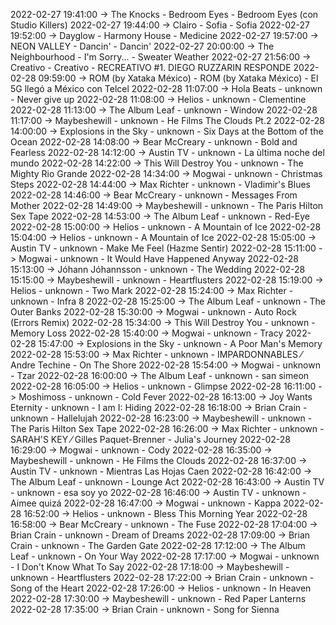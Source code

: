 2022-02-27 19:41:00 -> The Knocks - Bedroom Eyes - Bedroom Eyes (con Studio Killers)
2022-02-27 19:44:00 -> Clairo - Sofia - Sofia
2022-02-27 19:52:00 -> Dayglow - Harmony House - Medicine
2022-02-27 19:57:00 -> NEON VALLEY - Dancin' - Dancin'
2022-02-27 20:00:00 -> The Neighbourhood - I'm Sorry... - Sweater Weather
2022-02-27 21:56:00 -> Creativo - Creativo - RECREATIVO #1. DIEGO RUZZARIN RESPONDE
2022-02-28 09:59:00 -> ROM (by Xataka México) - ROM (by Xataka México) - El 5G llegó a México con Telcel
2022-02-28 11:07:00 -> Hola Beats - unknown - Never give up
2022-02-28 11:08:00 -> Helios - unknown - Clementine
2022-02-28 11:13:00 -> The Album Leaf - unknown - Window
2022-02-28 11:17:00 -> Maybeshewill - unknown - He Films The Clouds Pt.2
2022-02-28 14:00:00 -> Explosions in the Sky - unknown - Six Days at the Bottom of the Ocean
2022-02-28 14:08:00 -> Bear McCreary - unknown - Bold and Fearless
2022-02-28 14:12:00 -> Austin TV - unknown - La ùltima noche del mundo
2022-02-28 14:22:00 -> This Will Destroy You - unknown - The Mighty Rio Grande
2022-02-28 14:34:00 -> Mogwai - unknown - Christmas Steps
2022-02-28 14:44:00 -> Max Richter - unknown - Vladimir's Blues
2022-02-28 14:46:00 -> Bear McCreary - unknown - Messages From Mother
2022-02-28 14:49:00 -> Maybeshewill - unknown - The Paris Hilton Sex Tape
2022-02-28 14:53:00 -> The Album Leaf - unknown - Red-Eye
2022-02-28 15:00:00 -> Helios - unknown - A Mountain of Ice
2022-02-28 15:04:00 -> Helios - unknown - A Mountain of Ice
2022-02-28 15:05:00 -> Austin TV - unknown - Make Me Feel (Hazme Sentir)
2022-02-28 15:11:00 -> Mogwai - unknown - It Would Have Happened Anyway
2022-02-28 15:13:00 -> Jóhann Jóhannsson - unknown - The Wedding
2022-02-28 15:15:00 -> Maybeshewill - unknown - Heartflusters
2022-02-28 15:19:00 -> Helios - unknown - Two Mark
2022-02-28 15:24:00 -> Max Richter - unknown - Infra 8
2022-02-28 15:25:00 -> The Album Leaf - unknown - The Outer Banks
2022-02-28 15:30:00 -> Mogwai - unknown - Auto Rock (Errors Remix)
2022-02-28 15:34:00 -> This Will Destroy You - unknown - Memory Loss
2022-02-28 15:40:00 -> Mogwai - unknown - Tracy
2022-02-28 15:47:00 -> Explosions in the Sky - unknown - A Poor Man's Memory
2022-02-28 15:53:00 -> Max Richter - unknown - IMPARDONNABLES ⁄ Andre Techine - On The Shore
2022-02-28 15:54:00 -> Mogwai - unknown - Tzar
2022-02-28 16:00:00 -> The Album Leaf - unknown - san simeon
2022-02-28 16:05:00 -> Helios - unknown - Glimpse
2022-02-28 16:11:00 -> Moshimoss - unknown - Cold Fever
2022-02-28 16:13:00 -> Joy Wants Eternity - unknown - I am I: Hiding
2022-02-28 16:18:00 -> Brian Crain - unknown - Hallelujah
2022-02-28 16:23:00 -> Maybeshewill - unknown - The Paris Hilton Sex Tape
2022-02-28 16:26:00 -> Max Richter - unknown - SARAH'S KEY ⁄ Gilles Paquet-Brenner - Julia's Journey
2022-02-28 16:29:00 -> Mogwai - unknown - Cody
2022-02-28 16:35:00 -> Maybeshewill - unknown - He Films the Clouds
2022-02-28 16:37:00 -> Austin TV - unknown - Mientras Las Hojas Caen
2022-02-28 16:42:00 -> The Album Leaf - unknown - Lounge Act
2022-02-28 16:43:00 -> Austin TV - unknown - esa soy yo
2022-02-28 16:46:00 -> Austin TV - unknown - Aimee quizá
2022-02-28 16:47:00 -> Mogwai - unknown - Kappa
2022-02-28 16:52:00 -> Helios - unknown - Bless This Morning Year
2022-02-28 16:58:00 -> Bear McCreary - unknown - The Fuse
2022-02-28 17:04:00 -> Brian Crain - unknown - Dream of Dreams
2022-02-28 17:09:00 -> Brian Crain - unknown - The Garden Gate
2022-02-28 17:12:00 -> The Album Leaf - unknown - On Your Way
2022-02-28 17:17:00 -> Mogwai - unknown - I Don't Know What To Say
2022-02-28 17:18:00 -> Maybeshewill - unknown - Heartflusters
2022-02-28 17:22:00 -> Brian Crain - unknown - Song of the Heart
2022-02-28 17:26:00 -> Helios - unknown - In Heaven
2022-02-28 17:30:00 -> Maybeshewill - unknown - Red Paper Lanterns
2022-02-28 17:35:00 -> Brian Crain - unknown - Song for Sienna
